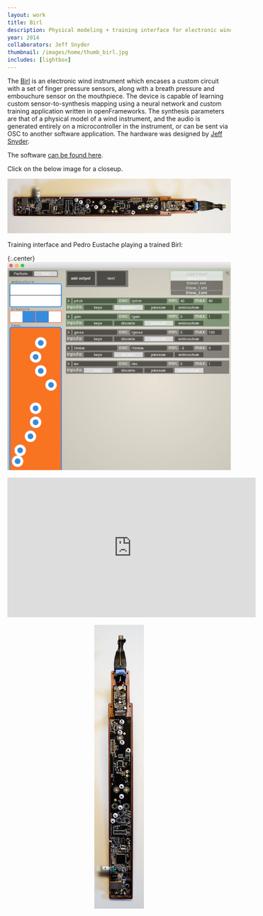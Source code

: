 ```yaml
---
layout: work
title: Birl
description: Physical modeling + training interface for electronic wind instrument
year: 2014
collaborators: Jeff Snyder
thumbnail: /images/home/thumb_birl.jpg
includes: [lightbox]
---
```


The [Birl](http://snyderphonics.com/birl.htm) is an electronic wind instrument which encases a custom circuit with a set of finger pressure sensors, along with a breath pressure and embouchure sensor on the mouthpiece. The device is capable of learning custom sensor-to-synthesis mapping using a neural network and custom training application written in openFrameworks. The synthesis parameters are that of a physical model of a wind instrument, and the audio is generated entirely on a microcontroller in the instrument, or can be sent via OSC to another software application. The hardware was designed by [Jeff Snyder](http://snyderphonics.com).

The software [can be found here](https://github.com/genekogan/Birl).

Click on the below image for a closeup.

<center>
<a href="/images/birl/birl1.jpg" rel="lightbox[birl]"><img src="/images/birl/thumb_birl1.jpg" /></a>
</center>

Training interface and Pedro Eustache playing a trained Birl:

<!--			
<p>
	<img src="/images/birl/birl_interface.png" />	
	<video controls="controls" name="Brad playing the Birl" src="/images/birl/birl_brad.MOV"></video>			
</p>
-->

{:.center}
![Birl interface](/images/birl/birl_interface.png "Birl interface")

<center>
<iframe width="560" height="315" src="https://www.youtube.com/embed/rEr8X_Q_4ZE" frameborder="0" allowfullscreen></iframe>
<p><a href="/images/birl/birl2.jpg" rel="lightbox[birl]"><img src="/images/birl/thumb_birl2.jpg" /></a></p>
</center>